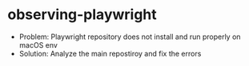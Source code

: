 # observing-playwright

- Problem: Playwright repository does not install and run properly on macOS env
- Solution: Analyze the main repostiroy and fix the errors

